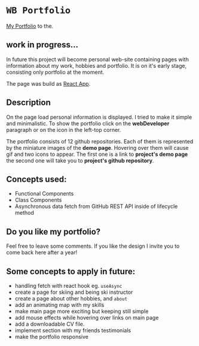 # `WB Portfolio`
[My Portfolio]() to the.
## work in progress...

In future this project will become personal web-site containing pages with information about my work, hobbies and portfolio. It is on it's early stage, consisting only portfolio at the moment. 

The page was build as [React App](https://reactjs.org/).

## Description
On the page load personal information is displayed. I tried to make it simple and minimalistic. To show the portfolio click on the **webDeveloper** paragraph or on the icon in the left-top corner.

The portfolio consists of 12 github repositories. Each of them is represented by the miniature images of the **demo page**. Hovering over them will cause gif and two icons to appear. The first one is a link to **project's demo page** the second one will take you to **project's github repository**.

## Concepts used:

* Functional Components
* Class Components
* Asynchronous data fetch from GitHub REST API inside of lifecycle method


## Do you like my portfolio?
Feel free to leave some comments. If you like the design I invite you to come back here after a year!

## Some concepts to apply in future:

* handling fetch with react hook eg. `useAsync`
* create a page for skiing and being ski instructor
* create a page about other hobbies, and `about`
* add an animating map with my skills
* make main page more exciting but keeping still simple
* add mouse effects while hovering over links on main page
* add a downloadable CV file.
* implement section with my friends testimonials
* make the portfolio responsive